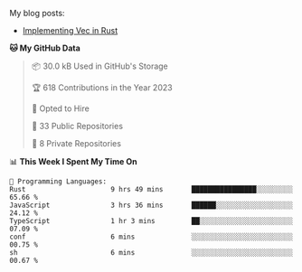 My blog posts:
- [Implementing Vec in Rust](https://dev.to/kshyr/implementing-vec-in-rust-1e2i)

<!--START_SECTION:waka-->
**🐱 My GitHub Data** 

> 📦 30.0 kB Used in GitHub's Storage 
 > 
> 🏆 618 Contributions in the Year 2023
 > 
> 💼 Opted to Hire
 > 
> 📜 33 Public Repositories 
 > 
> 🔑 8 Private Repositories 
 > 
📊 **This Week I Spent My Time On** 

```text
💬 Programming Languages: 
Rust                     9 hrs 49 mins       ████████████████░░░░░░░░░   65.66 % 
JavaScript               3 hrs 36 mins       ██████░░░░░░░░░░░░░░░░░░░   24.12 % 
TypeScript               1 hr 3 mins         ██░░░░░░░░░░░░░░░░░░░░░░░   07.09 % 
conf                     6 mins              ░░░░░░░░░░░░░░░░░░░░░░░░░   00.75 % 
sh                       6 mins              ░░░░░░░░░░░░░░░░░░░░░░░░░   00.67 % 
```


<!--END_SECTION:waka-->
